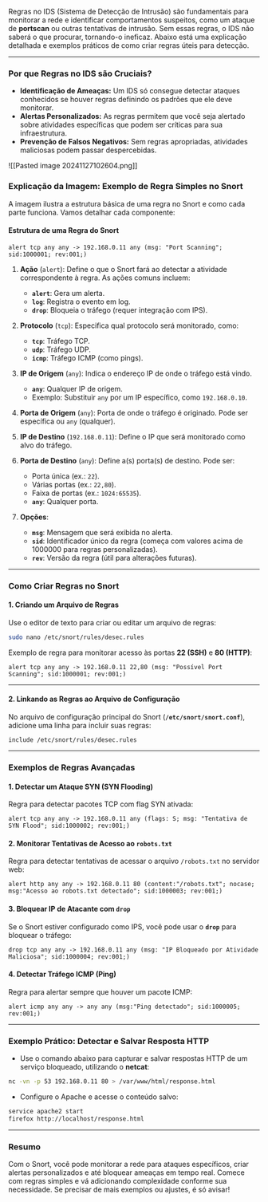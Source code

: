 Regras no IDS (Sistema de Detecção de Intrusão) são fundamentais para monitorar a rede e identificar comportamentos suspeitos, como um ataque de **portscan** ou outras tentativas de intrusão. Sem essas regras, o IDS não saberá o que procurar, tornando-o ineficaz. Abaixo está uma explicação detalhada e exemplos práticos de como criar regras úteis para detecção.

---

### **Por que Regras no IDS são Cruciais?**

- **Identificação de Ameaças:** Um IDS só consegue detectar ataques conhecidos se houver regras definindo os padrões que ele deve monitorar.
- **Alertas Personalizados:** As regras permitem que você seja alertado sobre atividades específicas que podem ser críticas para sua infraestrutura.
- **Prevenção de Falsos Negativos:** Sem regras apropriadas, atividades maliciosas podem passar despercebidas.

![[Pasted image 20241127102604.png]]

### **Explicação da Imagem: Exemplo de Regra Simples no Snort**

A imagem ilustra a estrutura básica de uma regra no Snort e como cada parte funciona. Vamos detalhar cada componente:

#### **Estrutura de uma Regra do Snort**

```plaintext
alert tcp any any -> 192.168.0.11 any (msg: "Port Scanning"; sid:1000001; rev:001;)
```

1. **Ação** (`alert`): Define o que o Snort fará ao detectar a atividade correspondente à regra. As ações comuns incluem:
    
    - **`alert`**: Gera um alerta.
    - **`log`**: Registra o evento em log.
    - **`drop`**: Bloqueia o tráfego (requer integração com IPS).
2. **Protocolo** (`tcp`): Especifica qual protocolo será monitorado, como:
    
    - **`tcp`**: Tráfego TCP.
    - **`udp`**: Tráfego UDP.
    - **`icmp`**: Tráfego ICMP (como pings).
3. **IP de Origem** (`any`): Indica o endereço IP de onde o tráfego está vindo.
    
    - **`any`**: Qualquer IP de origem.
    - Exemplo: Substituir `any` por um IP específico, como `192.168.0.10`.
4. **Porta de Origem** (`any`): Porta de onde o tráfego é originado. Pode ser específica ou `any` (qualquer).
    
5. **IP de Destino** (`192.168.0.11`): Define o IP que será monitorado como alvo do tráfego.
    
6. **Porta de Destino** (`any`): Define a(s) porta(s) de destino. Pode ser:
    
    - Porta única (ex.: `22`).
    - Várias portas (ex.: `22,80`).
    - Faixa de portas (ex.: `1024:65535`).
    - **`any`**: Qualquer porta.
7. **Opções**:
    
    - **`msg`**: Mensagem que será exibida no alerta.
    - **`sid`**: Identificador único da regra (começa com valores acima de 1000000 para regras personalizadas).
    - **`rev`**: Versão da regra (útil para alterações futuras).

---

### **Como Criar Regras no Snort**

#### 1. Criando um Arquivo de Regras

Use o editor de texto para criar ou editar um arquivo de regras:

```bash
sudo nano /etc/snort/rules/desec.rules
```

Exemplo de regra para monitorar acesso às portas **22 (SSH)** e **80 (HTTP)**:

```plaintext
alert tcp any any -> 192.168.0.11 22,80 (msg: "Possível Port Scanning"; sid:1000001; rev:001;)
```

---

#### 2. Linkando as Regras ao Arquivo de Configuração

No arquivo de configuração principal do Snort (**`/etc/snort/snort.conf`**), adicione uma linha para incluir suas regras:

```plaintext
include /etc/snort/rules/desec.rules
```

---

### **Exemplos de Regras Avançadas**

#### 1. Detectar um Ataque SYN (SYN Flooding)

Regra para detectar pacotes TCP com flag SYN ativada:

```plaintext
alert tcp any any -> 192.168.0.11 any (flags: S; msg: "Tentativa de SYN Flood"; sid:1000002; rev:001;)
```

#### 2. Monitorar Tentativas de Acesso ao `robots.txt`

Regra para detectar tentativas de acessar o arquivo `/robots.txt` no servidor web:

```plaintext
alert http any any -> 192.168.0.11 80 (content:"/robots.txt"; nocase; msg:"Acesso ao robots.txt detectado"; sid:1000003; rev:001;)
```

#### 3. Bloquear IP de Atacante com **`drop`**

Se o Snort estiver configurado como IPS, você pode usar o **`drop`** para bloquear o tráfego:

```plaintext
drop tcp any any -> 192.168.0.11 any (msg: "IP Bloqueado por Atividade Maliciosa"; sid:1000004; rev:001;)
```

#### 4. Detectar Tráfego ICMP (Ping)

Regra para alertar sempre que houver um pacote ICMP:

```plaintext
alert icmp any any -> any any (msg:"Ping detectado"; sid:1000005; rev:001;)
```

---

### **Exemplo Prático: Detectar e Salvar Resposta HTTP**

- Use o comando abaixo para capturar e salvar respostas HTTP de um serviço bloqueado, utilizando o **netcat**:

```bash
nc -vn -p 53 192.168.0.11 80 > /var/www/html/response.html
```

- Configure o Apache e acesse o conteúdo salvo:

```bash
service apache2 start
firefox http://localhost/response.html
```

---

### **Resumo**

Com o Snort, você pode monitorar a rede para ataques específicos, criar alertas personalizados e até bloquear ameaças em tempo real. Comece com regras simples e vá adicionando complexidade conforme sua necessidade. Se precisar de mais exemplos ou ajustes, é só avisar!